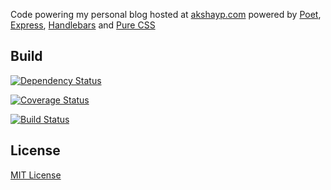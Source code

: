 Code powering my personal blog hosted at [akshayp.com](http://akshayp.com) powered by [Poet](http://jsantell.github.io/poet/), [Express](expressjs.com), [Handlebars](https://github.com/ericf/express-handlebars) and [Pure CSS](http://purecss.io)

## Build

[![Dependency Status](https://img.shields.io/david/akshayp/akshayp.com.svg?style=flat)](https://david-dm.org/akshayp/akshayp.com)

[![Coverage Status](https://img.shields.io/coveralls/akshayp/akshayp.com.svg?style=flat)](https://coveralls.io/r/akshayp/akshayp.com?branch=master)

[![Build Status](https://img.shields.io/travis/akshayp/akshayp.com.svg?style=flat)](https://travis-ci.org/akshayp/akshayp.com)

## License
[MIT License](http://en.wikipedia.org/wiki/MIT_License)